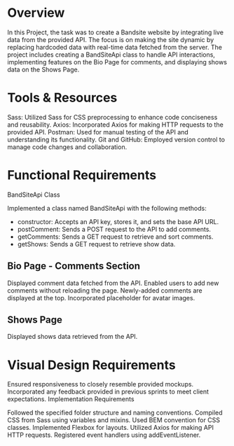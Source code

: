 # Overview #

In this Project, the task was to create a Bandsite website by integrating live data from the provided API. The focus is on making the site dynamic by replacing hardcoded data with real-time data fetched from the server. The project includes creating a BandSiteApi class to handle API interactions, implementing features on the Bio Page for comments, and displaying shows data on the Shows Page.

# Tools & Resources #

Sass: Utilized Sass for CSS preprocessing to enhance code conciseness and reusability.
Axios: Incorporated Axios for making HTTP requests to the provided API.
Postman: Used for manual testing of the API and understanding its functionality.
Git and GitHub: Employed version control to manage code changes and collaboration.

# Functional Requirements #

BandSiteApi Class

Implemented a class named BandSiteApi with the following methods:

* constructor: Accepts an API key, stores it, and sets the base API URL.
* postComment: Sends a POST request to the API to add comments.
* getComments: Sends a GET request to retrieve and sort comments.
* getShows: Sends a GET request to retrieve show data.

## Bio Page - Comments Section ##

Displayed comment data fetched from the API.
Enabled users to add new comments without reloading the page.
Newly-added comments are displayed at the top.
Incorporated placeholder for avatar images.

## Shows Page ##
Displayed shows data retrieved from the API.

# Visual Design Requirements #

Ensured responsiveness to closely resemble provided mockups.
Incorporated any feedback provided in previous sprints to meet client expectations.
Implementation Requirements

Followed the specified folder structure and naming conventions.
Compiled CSS from Sass using variables and mixins.
Used BEM convention for CSS classes.
Implemented Flexbox for layouts.
Utilized Axios for making API HTTP requests.
Registered event handlers using addEventListener.
